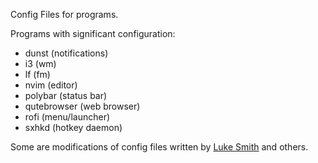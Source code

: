 Config Files for programs.

Programs with significant configuration:
* dunst (notifications)
* i3 (wm)
* lf (fm)
* nvim (editor)
* polybar (status bar)
* qutebrowser (web browser)
* rofi (menu/launcher)
* sxhkd (hotkey daemon)

Some are modifications of config files written by [Luke Smith](https://github.com/LukeSmithxyz) and others.

